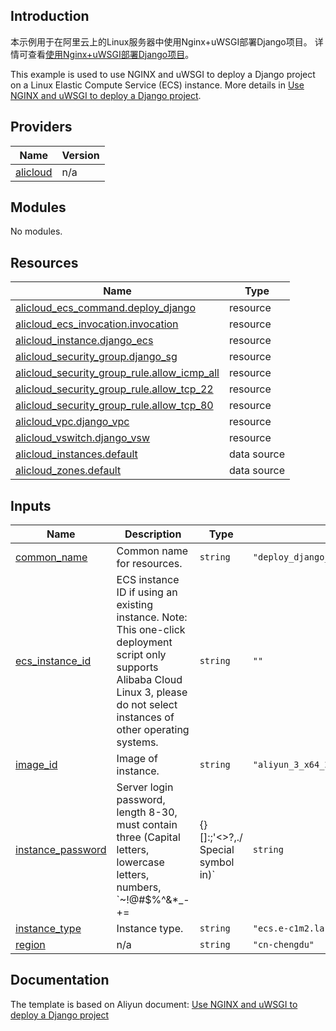## Introduction

<!-- DOCS_DESCRIPTION_CN -->
本示例用于在阿里云上的Linux服务器中使用Nginx+uWSGI部署Django项目。
详情可查看[使用Nginx+uWSGI部署Django项目](https://help.aliyun.com/document_detail/612366.html)。
<!-- DOCS_DESCRIPTION_CN -->

<!-- DOCS_DESCRIPTION_EN -->
This example is used to use NGINX and uWSGI to deploy a Django project on a Linux Elastic Compute Service (ECS) instance.
More details in [Use NGINX and uWSGI to deploy a Django project](https://help.aliyun.com/document_detail/612366.html).
<!-- DOCS_DESCRIPTION_EN -->

<!-- BEGIN_TF_DOCS -->
## Providers

| Name | Version |
|------|---------|
| <a name="provider_alicloud"></a> [alicloud](#provider\_alicloud) | n/a |

## Modules

No modules.

## Resources

| Name | Type |
|------|------|
| [alicloud_ecs_command.deploy_django](https://registry.terraform.io/providers/aliyun/alicloud/latest/docs/resources/ecs_command) | resource |
| [alicloud_ecs_invocation.invocation](https://registry.terraform.io/providers/aliyun/alicloud/latest/docs/resources/ecs_invocation) | resource |
| [alicloud_instance.django_ecs](https://registry.terraform.io/providers/aliyun/alicloud/latest/docs/resources/instance) | resource |
| [alicloud_security_group.django_sg](https://registry.terraform.io/providers/aliyun/alicloud/latest/docs/resources/security_group) | resource |
| [alicloud_security_group_rule.allow_icmp_all](https://registry.terraform.io/providers/aliyun/alicloud/latest/docs/resources/security_group_rule) | resource |
| [alicloud_security_group_rule.allow_tcp_22](https://registry.terraform.io/providers/aliyun/alicloud/latest/docs/resources/security_group_rule) | resource |
| [alicloud_security_group_rule.allow_tcp_80](https://registry.terraform.io/providers/aliyun/alicloud/latest/docs/resources/security_group_rule) | resource |
| [alicloud_vpc.django_vpc](https://registry.terraform.io/providers/aliyun/alicloud/latest/docs/resources/vpc) | resource |
| [alicloud_vswitch.django_vsw](https://registry.terraform.io/providers/aliyun/alicloud/latest/docs/resources/vswitch) | resource |
| [alicloud_instances.default](https://registry.terraform.io/providers/aliyun/alicloud/latest/docs/data-sources/instances) | data source |
| [alicloud_zones.default](https://registry.terraform.io/providers/aliyun/alicloud/latest/docs/data-sources/zones) | data source |

## Inputs

| Name | Description | Type | Default | Required |
|------|-------------|------|---------|:--------:|
| <a name="input_common_name"></a> [common\_name](#input\_common\_name) | Common name for resources. | `string` | `"deploy_django_by_tf"` | no |
| <a name="input_ecs_instance_id"></a> [ecs\_instance\_id](#input\_ecs\_instance\_id) | ECS instance ID if using an existing instance. Note: This one-click deployment script only supports Alibaba Cloud Linux 3, please do not select instances of other operating systems. | `string` | `""` | no |
| <a name="input_image_id"></a> [image\_id](#input\_image\_id) | Image of instance. | `string` | `"aliyun_3_x64_20G_alibase_20240528.vhd"` | no |
| <a name="input_instance_password"></a> [instance\_password](#input\_instance\_password) | Server login password, length 8-30, must contain three (Capital letters, lowercase letters, numbers, `~!@#$%^&*_-+=|{}[]:;'<>?,./ Special symbol in)` | `string` | `"Test@123456"` | no |
| <a name="input_instance_type"></a> [instance\_type](#input\_instance\_type) | Instance type. | `string` | `"ecs.e-c1m2.large"` | no |
| <a name="input_region"></a> [region](#input\_region) | n/a | `string` | `"cn-chengdu"` | no |
<!-- END_TF_DOCS -->

## Documentation
<!-- docs-link --> 

The template is based on Aliyun document: [Use NGINX and uWSGI to deploy a Django project](https://help.aliyun.com/document_detail/612366.html) 

<!-- docs-link --> 